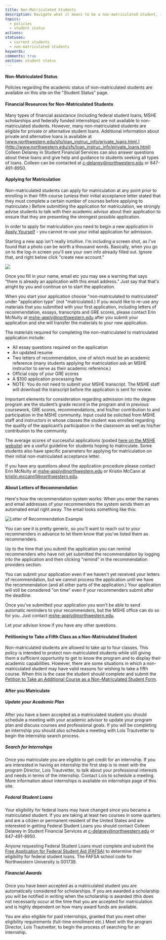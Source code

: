 ```yaml
---
title: Non-Matriculated Students
description: Navigate what it means to be a non-matriculated student, including financial resources, applying for matriculation, petitioning to take a 5th class, and other topics.
topics: 
  - policies
  - student status
actions:
statuses:
  - current students
  - non-matriculated students
keywords:
comments: true
section: student status
---
```


#### Non-Matriculated Status 

Policies regarding the academic status of non-matriculated students are available on this site on the "Student Status" page.

#### Financial Resources for Non-Matriculated Students

Many types of financial assistance (including federal student loans, MSHE scholarships and federally funded internships) are not available to non-matriculated students. However, many non-matriculated students are eligible for private or alternative student loans. Additional information about private and alternative loans is available at [www.northwestern.edu/sfs/loan_instruc_info/private_loans.html.](http://www.northwestern.edu/sfs/loan_instruc_info/private_loans.html) Colleen Delaney in Student Financial Services can also answer questions about these loans and give help and guidance to students seeking all types of loans. Colleen can be contacted at [c-delaney@northwestern.edu](mailto:c-delaney@northwestern.edu) or 847-491-8950.

#### Applying for Matriculation 

Non-matriculated students can apply for matriculation at any point prior to enrolling in their fifth course (unless their initial acceptance letter stated that they must complete a certain number of courses before applying to matriculate.) Before submitting the application for matriculation, we strongly advise students to talk with their academic advisor about their application to ensure that they are presenting the strongest possible application.

In order to apply for matriculation you need to begin a new application in [Apply Yourself](https://app.applyyourself.com/?id=nwu-sesp) - you cannot re-use your initial application for admission.

Starting a new app isn't really intuitive. I'm including a screen shot, as I've found that a photo can be worth a thousand words. Basically, when you go on to the log-in screen you'll see your own info already filled out. Ignore that, and right below click "create new account."

![](https://northwestern.box.com/shared/static/c3dt1rpp7o0676lugx5x893mn5jw0kz8.jpg)

Once you fill in your name, email etc you may see a warning that says "there is already an application with this email address." Just say that that's alright by you and continue on to start the application.

When you start your application choose "non-matriculated to matriculated" under "application type" (not "matriculated.) If you would like to re-use any materials that you submitted with your first application, including letters of recommendation, essays, transcripts and GRE scores, please contact Erin McNulty at [mshe-apply@northwestern.edu](mailto:mshe-apply@northwestern.edu) after you submit your application and she will transfer the materials to your new application.

The materials required for completing the non-matriculated to matriculated application include:

*   All essay questions required on the application
*   An updated resume
*   Two letters of recommendation, one of which must be an academic reference (many students applying for matriculation ask an MSHE instructor to serve as their academic reference.)
*   Official copy of your GRE scores
*   A $100 application processing fee
*   NOTE: You do not need to submit your MSHE transcript. The MSHE staff will download the transcript before the application is sent for review.

Important elements for consideration regarding admission into the degree program are the student’s grade record in the program and in previous coursework, GRE scores, recommendations, and his/her contribution to and participation in the MSHE community. Input could be solicited from MSHE staff and instructors in whose classes the student was enrolled regarding the quality of the applicant’s participation in the classroom as well as his/her contribution to the community.

The average scores of successful applications (posted [here on the MSHE website](http://www.sesp.northwestern.edu/higher-education/admissions/index.html)) are a useful guideline for students hoping to matriculate. Some students also have specific parameters for applying for matriculation on their initial non-matriculated acceptance letter.

If you have any questions about the application procedure please contact Erin McNulty at [mshe-apply@northwestern.edu](mailto:mshe-apply@northwestern.edu) or Kristin McCann at [kristin.mccann1@northwestern.edu](mailto:kristin.mccann1@northwestern.edu).

#### About Letters of Recommendation

Here's how the recommendation system works: When you enter the names and email addresses of your recommenders the system sends them an automated email right away. The email looks something like this:

![Letter of Recommendation Example](https://northwestern.box.com/shared/static/d5onc5j87n80e2gt6igyd935enmyg12t.png)

You can see it is pretty generic, so you'll want to reach out to your recommenders in advance to let them know that you've listed them as recommenders.

Up to the time that you submit the application you can remind recommenders who have not yet submitted the recommendation by logging into the application and then clicking "remind" in the recommendation providers section.

You can submit your application even if we haven't yet received your letters of recommendation, but we cannot process the application until we have the recommendation (and all other parts of the application.) Your application will still be considered "on time" even if your recommenders submit after the deadline.

Once you've submitted your application you won't be able to send automatic reminders to your recommenders, but the MSHE office can do so for you. Just contact mshe-apply@northwestern.edu.

Let your advisor know if you have any other questions.

#### Petitioning to Take a Fifth Class as a Non-Matriculated Student

Non-matriculated students are allowed to take up to four classes. This policy is intended to protect non-matriculated students while still giving them a sufficient opportunity to get to know the program and to display their academic capabilities. However, there are some situations in which a non-matriculated student may have valid reasons for wishing to take a fifth course. When this is the case the student should complete and submit the [Petition to Take an Additional Course as a Non-Matriculated Student Form](https://sesp.box.com/shared/static/i629khgbe9soc0skxre4.pdf).

#### After you Matriculate

##### Update your Academic Plan

After you have a been accepted as a matriculated student you should schedule a meeting with your academic advisor to update your program plan and discuss courses and professional goals. If you will be completing an internship you should also schedule a meeting with Lois Trautvetter to begin the internship search process.

##### Search for Internships 

Once you matriculate you are eligible to get credit for an internship. If you are interested in having an internship the first step is to meet with the program Director, Lois Trautvetter, to talk about your professional interests and needs in terms of the internship. Contact Lois to schedule a meeting. More information about internships is available on internships page of this site.

##### Federal Student Loans

Your eligibility for federal loans may have changed since you became a matriculated student. If you are taking at least two courses in some quarters and are a citizen or permanent resident of the United States and are interested in getting Federal Student Loans you should contact Colleen Delaney in Student Financial Services at [c-delaney@northwestern.edu](mailto:c-delaney@northwestern.edu) or 847-491-8950.

Anyone requesting Federal Student Loans must complete and submit the [Free Application for Federal Student Aid (FAFSA)](http://www.fafsa.ed.gov/) to determine their eligibility for federal student loans. The FAFSA school code for Northwestern University is 001739.

##### Financial Awards

Once you have been accepted as a matriculated student you are automatically considered for scholarships. If you are awarded a scholarship you will be notified in writing when the scholarship is awarded (this does not necessarily occur at the time that you are accepted for matriculation and is highly dependent on how many award funds are available.

You are also eligible for paid internships, granted that you meet other eligibility requirements (full-time enrollment etc.) Meet with the program Director, Lois Trautvetter, to begin the process of searching for an internship.